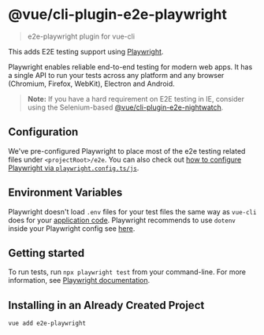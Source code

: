 # @vue/cli-plugin-e2e-playwright

> e2e-playwright plugin for vue-cli

This adds E2E testing support using [Playwright](https://playwright.dev/).

Playwright enables reliable end-to-end testing for modern web apps. It has a single API to run your tests across any platform and any browser (Chromium, Firefox, WebKit), Electron and Android.

> **Note:** If you have a hard requirement on E2E testing in IE, consider using the Selenium-based [@vue/cli-plugin-e2e-nightwatch](https://github.com/vuejs/vue-cli/tree/dev/packages/%40vue/cli-plugin-e2e-nightwatch).

## Configuration

We've pre-configured Playwright to place most of the e2e testing related files under `<projectRoot>/e2e`. You can also check out [how to configure Playwright via `playwright.config.ts/js`](https://playwright.dev/docs/next/test-configuration).

## Environment Variables

Playwright doesn't load `.env` files for your test files the same way as `vue-cli` does for your [application code](https://cli.vuejs.org/guide/mode-and-env.html#using-env-variables-in-client-side-code). Playwright recommends to use `dotenv` inside your Playwright config see [here](https://playwright.dev/docs/next/test-parameterize#env-files).

## Getting started

To run tests, run `npx playwright test` from your command-line. For more information, see [Playwright documentation](https://playwright.dev/docs/intro).

## Installing in an Already Created Project

```bash
vue add e2e-playwright
```
